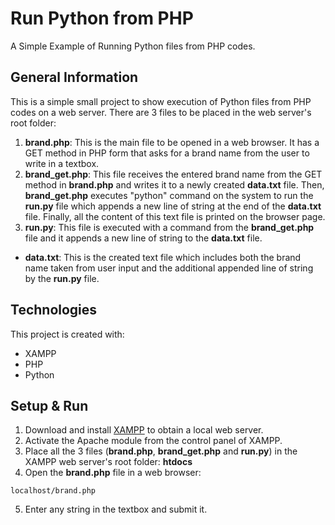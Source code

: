 # Run Python from PHP
A Simple Example of Running Python files from PHP codes.

## General Information
This is a simple small project to show execution of Python files from PHP codes on a web server.
There are 3 files to be placed in the web server's root folder:
1. **brand.php**:  This is the main file to be opened in a web browser. It has a GET method in PHP form that asks for a brand name from the user to write in a textbox.
2. **brand_get.php**: This file receives the entered brand name from the GET method in **brand.php** and writes it to a newly created **data.txt** file. Then, **brand_get.php** executes "python" command on the system to run the **run.py** file which appends a new line of string at the end of the **data.txt** file. Finally, all the content of this text file is printed on the browser page.   
3. **run.py**: This file is executed with a command from the **brand_get.php** file and it appends a new line of string to the **data.txt** file.
* **data.txt**: This is the created text file which includes both the brand name taken from user input and the additional appended line of string by the **run.py** file.

## Technologies
This project is created with:
* XAMPP
* PHP
* Python

## Setup & Run
1. Download and install [XAMPP](https://www.apachefriends.org/download.html) to obtain a local web server.
2. Activate the Apache module from the control panel of XAMPP.
3. Place all the 3 files (**brand.php**, **brand_get.php** and **run.py**) in the XAMPP web server's root folder: **htdocs**
4. Open the **brand.php** file in a web browser:
```
localhost/brand.php
```
5. Enter any string in the textbox and submit it.
